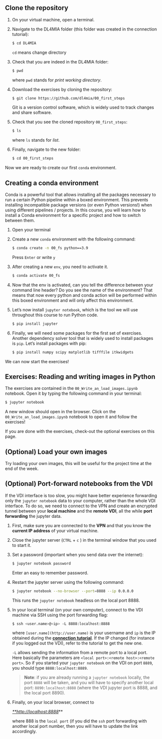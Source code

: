 ## Clone the repository

1. On your virtual machine, open a terminal.
2. Navigate to the DL4MIA folder (this folder was created in the connection tutorial):
    
    ```bash
    $ cd DL4MIA
    ```
    
    `cd` means change directory
    
3. Check that you are indeed in the DL4MIA folder:
    
    ```bash
    $ pwd
    ```
    
    where `pwd` stands for *print working directory*.
    
4. Download the exercises by cloning the repository:
    
    ```bash
    $ git clone https://github.com/dl4mia/00_first_steps
    ```
    
    Git is a version control software, which is widely used to track changes and share software.
    
5. Check that you see the cloned repository `00_first_steps`:
    
    ```bash
    $ ls
    ```
    
    where `ls` stands for *list*.
    
6. Finally, navigate to the new folder:
    
    ```bash
    $ cd 00_first_steps
    ```
    

Now we are ready to create our first `conda` environment.

## Creating a conda environment

Conda is a powerful tool that allows installing all the packages necessary to run a certain Python pipeline within a boxed environment. This prevents installing incompatible package versions (or even Python versions!) when using different pipelines / projects. In this course, you will learn how to install a Conda environment for a specific project and how to switch between them.

1. Open your terminal
2. Create a new `conda` environment with the following command:
    
    ```bash
    $ conda create -n 00_fs python==3.9
    ```
    
    Press `Enter` or write `y`
    
3. After creating a new `env`, you need to activate it.
    
    ```bash
    $ conda activate 00_fs 
    ```
    
4. Now that the env is activated, can you tell the difference between your command line header? Do you see the name of the environment? That means that now every python and conda action will be performed within this boxed environment and will only affect this environment.
5. Let’s now install `jupyter notebook`, which is the tool we will use throughout this course to run Python code.
    
    ```bash
    $ pip install jupyter
    ```
    
6. Finally, we will need some packages for the first set of exercises. Another dependency solver tool that is widely used to install packages is `pip`. Let’s install packages with pip:
    
    ```bash
    $ pip install numpy scipy matplotlib tifffile itkwidgets
    ```
    

We can now start the exercises!

## Exercises: Reading and writing images in Python

The exercises are contained in the `00_Write_an_load_images.ipynb` notebook. Open it by typing the following command in your terminal:

```bash
$ jupyter notebook
```

A new window should open in the browser. Click on the `00_Write_an_load_images.ipynb` notebook to open it and follow the exercises!

If you are done with the exercises, check-out the optional exercises on this page.

## (Optional) Load your own images

Try loading your own images, this will be useful for the project time at the end of the week.

## (Optional) Port-forward notebooks from the VDI

If the VDI interface is too slow, you might have better experience forwarding only the `jupyter notebook` data to your computer, rather than the whole VDI interface. To do so, we need to connect to the VPN and create an encrypted tunnel between your **local machine** and the **remote VDI**, all the while **port forwarding** the jupyter data. 

1. First, make sure you are connected to the **VPN** and that you know the **current IP address** of your virtual machine.
2. Close the jupyter server (`CTRL` + `c` ) in the terminal window that you used to start it.
3. Set a password (important when you send data over the internet):
    
    ```bash
    $ jupyter notebook password
    ```
    
    Enter an easy to remember password.
    
4. Restart the jupyter server using the following command:
    
    ```bash
    $ jupyter notebook --no-browser --port=8888 --ip 0.0.0.0
    ```
    
    This runs the `jupyter notebook` headless on the local port 8888.
    
5. In your local terminal (on your own computer), connect to the VDI machine via SSH using the port forwarding flag:
    
    ```bash
    $ ssh <user.name>@<ip> -L 8888:localhost:8888
    ```
    
    where `[user.name](http://user.name)` is your username and `ip` is the IP obtained during the [**connection tutorial**](https://tinyurl.com/bdh744s3). If the IP changed (for instance if you logged out the VDI), refer to the tutorial to get the new one.
    
    `-L` allows sending the information from a remote port to a local port. Here basically the parameters are `<local port>:<remote host>:<remote port>`. So if you started your `jupyter notebook` on the VDI on port `8889`, you should type `8888:localhost:8889`. 
    
    > **Note**: if you are already running a `jupyter notebook` locally, the port `8888` will be taken, and you will have to specify another local port: `8890:localhost:8888` (where the VDI jupyter port is 8888, and the local port 8890).
    > 
    
6. Finally, on your local browser, connect to
    
    *[**http://localhost:8888](http://localhost:8888)*** 
    
    where 888 is the `local port` (if you did the `ssh` port forwarding with another local port number, then you will have to update the link accordingly.
